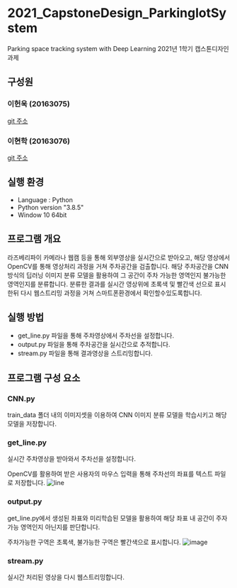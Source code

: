 # 2021_CapstoneDesign_ParkinglotSystem
Parking space tracking system with Deep Learning
2021년 1학기 캡스톤디자인 과제

## 구성원

### 이헌욱 (20163075)

[git 주소](https://github.com/HeonUk-Lee)

### 이현학 (20163076)

[git 주소](https://github.com/hh0260)

## 실행 환경

- Language : Python
- Python version "3.8.5" 
- Window 10 64bit

## 프로그램 개요
라즈베리파이 카메라나 웹캠 등을 통해 외부영상을 실시간으로 받아오고, 해당 영상에서 OpenCV를 통해 영상처리 과정을 거쳐 주차공간을 검출합니다. 
해당 주차공간을 CNN 방식의 딥러닝 이미지 분류 모델을 활용하여 그 공간이 주차 가능한 영역인지 불가능한영역인지를 분류합니다. 
분류한 결과를 실시간 영상위에 초록색 및 빨간색 선으로 표시한뒤 다시 웹스트리밍 과정을 거쳐 스마트폰환경에서 확인할수있도록합니다.


## 실행 방법

- get_line.py 파일을 통해 주차영상에서 주차선을 설정합니다.
- output.py 파일을 통해 주차공간을 실시간으로 추적합니다.
- stream.py 파일을 통해 결과영상을 스트리밍합니다.

## 프로그램 구성 요소

### CNN.py
train_data 폴더 내의 이미지셋을 이용하여 CNN 이미지 분류 모델을 학습시키고 해당 모델을 저장합니다.


### get_line.py

실시간 주차영상을 받아와서 주차선을 설정합니다.

OpenCV를 활용하여 받은 사용자의 마우스 입력을 통해 주차선의 좌표를 텍스트 파일로 저장합니다.
![line](https://user-images.githubusercontent.com/74241873/110746580-5a756580-8280-11eb-9b4a-16bea89b6b1b.jpg)


### output.py

get_line.py에서 생성된 좌표와 미리학습된 모델을 활용하여 해당 좌표 내 공간이 주자가능 영역인지 아닌지를 판단합니다.

주차가능한 구역은 초록색, 불가능한 구역은 빨간색으로 표시합니다. 
![image](https://user-images.githubusercontent.com/74241873/110746807-b3dd9480-8280-11eb-82a3-aaef5fdda1b2.png)


### stream.py
실시간 처리된 영상을 다시 웹스트리밍합니다.
